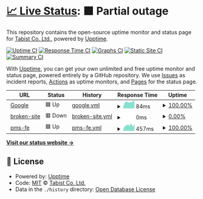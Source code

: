 # [📈 Live Status](https://tabist.github.io/tabist-status): <!--live status--> **🟧 Partial outage**

This repository contains the open-source uptime monitor and status page for [Tabist Co. Ltd.](https://www.tabist.co.jp), powered by [Upptime](https://github.com/upptime/upptime).

[![Uptime CI](https://github.com/tabist/tabist-status/workflows/Uptime%20CI/badge.svg)](https://github.com/tabist/tabist-status/actions?query=workflow%3A%22Uptime+CI%22)
[![Response Time CI](https://github.com/tabist/tabist-status/workflows/Response%20Time%20CI/badge.svg)](https://github.com/tabist/tabist-status/actions?query=workflow%3A%22Response+Time+CI%22)
[![Graphs CI](https://github.com/tabist/tabist-status/workflows/Graphs%20CI/badge.svg)](https://github.com/tabist/tabist-status/actions?query=workflow%3A%22Graphs+CI%22)
[![Static Site CI](https://github.com/tabist/tabist-status/workflows/Static%20Site%20CI/badge.svg)](https://github.com/tabist/tabist-status/actions?query=workflow%3A%22Static+Site+CI%22)
[![Summary CI](https://github.com/tabist/tabist-status/workflows/Summary%20CI/badge.svg)](https://github.com/tabist/tabist-status/actions?query=workflow%3A%22Summary+CI%22)

With [Upptime](https://upptime.js.org), you can get your own unlimited and free uptime monitor and status page, powered entirely by a GitHub repository. We use [Issues](https://github.com/tabist/tabist-status/issues) as incident reports, [Actions](https://github.com/tabist/tabist-status/actions) as uptime monitors, and [Pages](https://tabist.github.io/tabist-status) for the status page.

<!--start: status pages-->
<!-- This summary is generated by Upptime (https://github.com/upptime/upptime) -->
<!-- Do not edit this manually, your changes will be overwritten -->
<!-- prettier-ignore -->
| URL | Status | History | Response Time | Uptime |
| --- | ------ | ------- | ------------- | ------ |
| <img alt="" src="https://icons.duckduckgo.com/ip3/www.google.com.ico" height="13"> [Google](https://www.google.com) | 🟩 Up | [google.yml](https://github.com/tabist/tabist-status/commits/HEAD/history/google.yml) | <details><summary><img alt="Response time graph" src="./graphs/google/response-time-week.png" height="20"> 84ms</summary><br><a href="https://test.status.dev.tabist.co.jp/history/google"><img alt="Response time 110" src="https://img.shields.io/endpoint?url=https%3A%2F%2Fraw.githubusercontent.com%2Ftabist%2Ftabist-status%2FHEAD%2Fapi%2Fgoogle%2Fresponse-time.json"></a><br><a href="https://test.status.dev.tabist.co.jp/history/google"><img alt="24-hour response time 70" src="https://img.shields.io/endpoint?url=https%3A%2F%2Fraw.githubusercontent.com%2Ftabist%2Ftabist-status%2FHEAD%2Fapi%2Fgoogle%2Fresponse-time-day.json"></a><br><a href="https://test.status.dev.tabist.co.jp/history/google"><img alt="7-day response time 84" src="https://img.shields.io/endpoint?url=https%3A%2F%2Fraw.githubusercontent.com%2Ftabist%2Ftabist-status%2FHEAD%2Fapi%2Fgoogle%2Fresponse-time-week.json"></a><br><a href="https://test.status.dev.tabist.co.jp/history/google"><img alt="30-day response time 92" src="https://img.shields.io/endpoint?url=https%3A%2F%2Fraw.githubusercontent.com%2Ftabist%2Ftabist-status%2FHEAD%2Fapi%2Fgoogle%2Fresponse-time-month.json"></a><br><a href="https://test.status.dev.tabist.co.jp/history/google"><img alt="1-year response time 110" src="https://img.shields.io/endpoint?url=https%3A%2F%2Fraw.githubusercontent.com%2Ftabist%2Ftabist-status%2FHEAD%2Fapi%2Fgoogle%2Fresponse-time-year.json"></a></details> | <details><summary><a href="https://test.status.dev.tabist.co.jp/history/google">100.00%</a></summary><a href="https://test.status.dev.tabist.co.jp/history/google"><img alt="All-time uptime 99.99%" src="https://img.shields.io/endpoint?url=https%3A%2F%2Fraw.githubusercontent.com%2Ftabist%2Ftabist-status%2FHEAD%2Fapi%2Fgoogle%2Fuptime.json"></a><br><a href="https://test.status.dev.tabist.co.jp/history/google"><img alt="24-hour uptime 100.00%" src="https://img.shields.io/endpoint?url=https%3A%2F%2Fraw.githubusercontent.com%2Ftabist%2Ftabist-status%2FHEAD%2Fapi%2Fgoogle%2Fuptime-day.json"></a><br><a href="https://test.status.dev.tabist.co.jp/history/google"><img alt="7-day uptime 100.00%" src="https://img.shields.io/endpoint?url=https%3A%2F%2Fraw.githubusercontent.com%2Ftabist%2Ftabist-status%2FHEAD%2Fapi%2Fgoogle%2Fuptime-week.json"></a><br><a href="https://test.status.dev.tabist.co.jp/history/google"><img alt="30-day uptime 100.00%" src="https://img.shields.io/endpoint?url=https%3A%2F%2Fraw.githubusercontent.com%2Ftabist%2Ftabist-status%2FHEAD%2Fapi%2Fgoogle%2Fuptime-month.json"></a><br><a href="https://test.status.dev.tabist.co.jp/history/google"><img alt="1-year uptime 99.99%" src="https://img.shields.io/endpoint?url=https%3A%2F%2Fraw.githubusercontent.com%2Ftabist%2Ftabist-status%2FHEAD%2Fapi%2Fgoogle%2Fuptime-year.json"></a></details>
| <img alt="" src="https://icons.duckduckgo.com/ip3/broken-site.ico" height="13"> [broken-site](https://broken-site) | 🟥 Down | [broken-site.yml](https://github.com/tabist/tabist-status/commits/HEAD/history/broken-site.yml) | <details><summary><img alt="Response time graph" src="./graphs/broken-site/response-time-week.png" height="20"> 0ms</summary><br><a href="https://test.status.dev.tabist.co.jp/history/broken-site"><img alt="Response time 0" src="https://img.shields.io/endpoint?url=https%3A%2F%2Fraw.githubusercontent.com%2Ftabist%2Ftabist-status%2FHEAD%2Fapi%2Fbroken-site%2Fresponse-time.json"></a><br><a href="https://test.status.dev.tabist.co.jp/history/broken-site"><img alt="24-hour response time 0" src="https://img.shields.io/endpoint?url=https%3A%2F%2Fraw.githubusercontent.com%2Ftabist%2Ftabist-status%2FHEAD%2Fapi%2Fbroken-site%2Fresponse-time-day.json"></a><br><a href="https://test.status.dev.tabist.co.jp/history/broken-site"><img alt="7-day response time 0" src="https://img.shields.io/endpoint?url=https%3A%2F%2Fraw.githubusercontent.com%2Ftabist%2Ftabist-status%2FHEAD%2Fapi%2Fbroken-site%2Fresponse-time-week.json"></a><br><a href="https://test.status.dev.tabist.co.jp/history/broken-site"><img alt="30-day response time 0" src="https://img.shields.io/endpoint?url=https%3A%2F%2Fraw.githubusercontent.com%2Ftabist%2Ftabist-status%2FHEAD%2Fapi%2Fbroken-site%2Fresponse-time-month.json"></a><br><a href="https://test.status.dev.tabist.co.jp/history/broken-site"><img alt="1-year response time 0" src="https://img.shields.io/endpoint?url=https%3A%2F%2Fraw.githubusercontent.com%2Ftabist%2Ftabist-status%2FHEAD%2Fapi%2Fbroken-site%2Fresponse-time-year.json"></a></details> | <details><summary><a href="https://test.status.dev.tabist.co.jp/history/broken-site">0.00%</a></summary><a href="https://test.status.dev.tabist.co.jp/history/broken-site"><img alt="All-time uptime 0.00%" src="https://img.shields.io/endpoint?url=https%3A%2F%2Fraw.githubusercontent.com%2Ftabist%2Ftabist-status%2FHEAD%2Fapi%2Fbroken-site%2Fuptime.json"></a><br><a href="https://test.status.dev.tabist.co.jp/history/broken-site"><img alt="24-hour uptime 0.00%" src="https://img.shields.io/endpoint?url=https%3A%2F%2Fraw.githubusercontent.com%2Ftabist%2Ftabist-status%2FHEAD%2Fapi%2Fbroken-site%2Fuptime-day.json"></a><br><a href="https://test.status.dev.tabist.co.jp/history/broken-site"><img alt="7-day uptime 0.00%" src="https://img.shields.io/endpoint?url=https%3A%2F%2Fraw.githubusercontent.com%2Ftabist%2Ftabist-status%2FHEAD%2Fapi%2Fbroken-site%2Fuptime-week.json"></a><br><a href="https://test.status.dev.tabist.co.jp/history/broken-site"><img alt="30-day uptime 0.00%" src="https://img.shields.io/endpoint?url=https%3A%2F%2Fraw.githubusercontent.com%2Ftabist%2Ftabist-status%2FHEAD%2Fapi%2Fbroken-site%2Fuptime-month.json"></a><br><a href="https://test.status.dev.tabist.co.jp/history/broken-site"><img alt="1-year uptime 0.00%" src="https://img.shields.io/endpoint?url=https%3A%2F%2Fraw.githubusercontent.com%2Ftabist%2Ftabist-status%2FHEAD%2Fapi%2Fbroken-site%2Fuptime-year.json"></a></details>
| <img alt="" src="https://icons.duckduckgo.com/ip3/pms.tabist.co.jp.ico" height="13"> [pms-fe](https://pms.tabist.co.jp) | 🟩 Up | [pms-fe.yml](https://github.com/tabist/tabist-status/commits/HEAD/history/pms-fe.yml) | <details><summary><img alt="Response time graph" src="./graphs/pms-fe/response-time-week.png" height="20"> 457ms</summary><br><a href="https://test.status.dev.tabist.co.jp/history/pms-fe"><img alt="Response time 463" src="https://img.shields.io/endpoint?url=https%3A%2F%2Fraw.githubusercontent.com%2Ftabist%2Ftabist-status%2FHEAD%2Fapi%2Fpms-fe%2Fresponse-time.json"></a><br><a href="https://test.status.dev.tabist.co.jp/history/pms-fe"><img alt="24-hour response time 460" src="https://img.shields.io/endpoint?url=https%3A%2F%2Fraw.githubusercontent.com%2Ftabist%2Ftabist-status%2FHEAD%2Fapi%2Fpms-fe%2Fresponse-time-day.json"></a><br><a href="https://test.status.dev.tabist.co.jp/history/pms-fe"><img alt="7-day response time 457" src="https://img.shields.io/endpoint?url=https%3A%2F%2Fraw.githubusercontent.com%2Ftabist%2Ftabist-status%2FHEAD%2Fapi%2Fpms-fe%2Fresponse-time-week.json"></a><br><a href="https://test.status.dev.tabist.co.jp/history/pms-fe"><img alt="30-day response time 449" src="https://img.shields.io/endpoint?url=https%3A%2F%2Fraw.githubusercontent.com%2Ftabist%2Ftabist-status%2FHEAD%2Fapi%2Fpms-fe%2Fresponse-time-month.json"></a><br><a href="https://test.status.dev.tabist.co.jp/history/pms-fe"><img alt="1-year response time 463" src="https://img.shields.io/endpoint?url=https%3A%2F%2Fraw.githubusercontent.com%2Ftabist%2Ftabist-status%2FHEAD%2Fapi%2Fpms-fe%2Fresponse-time-year.json"></a></details> | <details><summary><a href="https://test.status.dev.tabist.co.jp/history/pms-fe">100.00%</a></summary><a href="https://test.status.dev.tabist.co.jp/history/pms-fe"><img alt="All-time uptime 100.00%" src="https://img.shields.io/endpoint?url=https%3A%2F%2Fraw.githubusercontent.com%2Ftabist%2Ftabist-status%2FHEAD%2Fapi%2Fpms-fe%2Fuptime.json"></a><br><a href="https://test.status.dev.tabist.co.jp/history/pms-fe"><img alt="24-hour uptime 100.00%" src="https://img.shields.io/endpoint?url=https%3A%2F%2Fraw.githubusercontent.com%2Ftabist%2Ftabist-status%2FHEAD%2Fapi%2Fpms-fe%2Fuptime-day.json"></a><br><a href="https://test.status.dev.tabist.co.jp/history/pms-fe"><img alt="7-day uptime 100.00%" src="https://img.shields.io/endpoint?url=https%3A%2F%2Fraw.githubusercontent.com%2Ftabist%2Ftabist-status%2FHEAD%2Fapi%2Fpms-fe%2Fuptime-week.json"></a><br><a href="https://test.status.dev.tabist.co.jp/history/pms-fe"><img alt="30-day uptime 100.00%" src="https://img.shields.io/endpoint?url=https%3A%2F%2Fraw.githubusercontent.com%2Ftabist%2Ftabist-status%2FHEAD%2Fapi%2Fpms-fe%2Fuptime-month.json"></a><br><a href="https://test.status.dev.tabist.co.jp/history/pms-fe"><img alt="1-year uptime 100.00%" src="https://img.shields.io/endpoint?url=https%3A%2F%2Fraw.githubusercontent.com%2Ftabist%2Ftabist-status%2FHEAD%2Fapi%2Fpms-fe%2Fuptime-year.json"></a></details>

<!--end: status pages-->

[**Visit our status website →**](https://tabist.github.io/tabist-status)

## 📄 License

- Powered by: [Upptime](https://github.com/upptime/upptime)
- Code: [MIT](./LICENSE) © [Tabist Co. Ltd.](https://www.tabist.co.jp)
- Data in the `./history` directory: [Open Database License](https://opendatacommons.org/licenses/odbl/1-0/)
